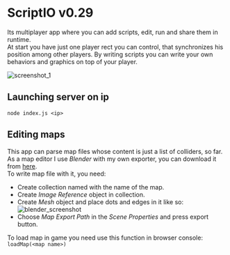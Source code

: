 # ScriptIO v0.29

Its multiplayer app where you can add scripts, edit, run and share them in runtime.  
At start you have just one player rect you can control, that synchronizes his position among other players. By writing scripts you can write your own behaviors and graphics on top of your player.

![screenshot_1](https://sun9-5.userapi.com/B3XvNZMJrclPEb7QTthA9K6gr3pd8-CcJit-8w/BNrly-2qX0o.jpg)

## Launching server on ip
```
node index.js <ip>
```

## Editing maps
This app can parse map files whose content is just a list of colliders, so far.  
As a map editor I use *Blender* with my own exporter, you can download it from [here](https://drive.google.com/file/d/17z1lCW57oHxwiDmuP5jRW4_obvUO6ykc/view?usp=sharing).  
To write map file with it, you need:
* Create collection named with the name of the map.
* Сreate *Image Reference* object in collection.
* Сreate *Mesh* object and place dots and edges in it like so:  
![blender_screenshot](https://sun9-18.userapi.com/KOzpzaJ98mJe9YVhTqINEHzTmvzkQCSiibDkEQ/yRZaWfP51KQ.jpg)
* Choose *Map Export Path* in the *Scene Properties* and press export button.

To load map in game you need use this function in browser console: `loadMap(<map name>)`

